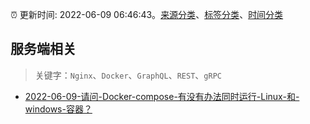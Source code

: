 :alarm_clock: 更新时间: 2022-06-09 06:46:43。[来源分类](../README.md)、[标签分类](../TAGS.md)、[时间分类](../TIMELINE.md)

## 服务端相关


> 关键字：`Nginx`、`Docker`、`GraphQL`、`REST`、`gRPC`



- [2022-06-09-请问-Docker-compose-有没有办法同时运行-Linux-和-windows-容器？](https://www.v2ex.com/t/858380) 